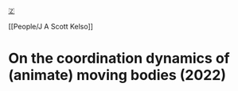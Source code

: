 [🇿](zotero://select/library/items/2S5Q6XWY)

[[People/J A Scott Kelso]] 
# On the coordination dynamics of (animate) moving bodies (2022)

